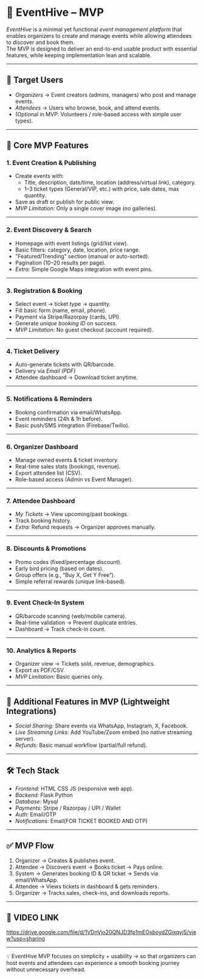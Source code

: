 # 🎉 EventHive – MVP

*EventHive* is a minimal yet functional *event management platform* that enables organizers to create and manage events while allowing attendees to discover and book them.  
The MVP is designed to deliver an end-to-end usable product with essential features, while keeping implementation lean and scalable.

---

## 🎯 Target Users
- *Organizers* → Event creators (admins, managers) who post and manage events.  
- *Attendees* → Users who browse, book, and attend events.  
- (Optional in MVP: Volunteers / role-based access with simple user types).

---

## 🚀 Core MVP Features

### 1. Event Creation & Publishing
- Create events with:
  - Title, description, date/time, location (address/virtual link), category.
  - 1–3 ticket types (General/VIP, etc.) with price, sale dates, max quantity.  
- Save as draft or publish for public view.  
- *MVP Limitation:* Only a single cover image (no galleries).  

---

### 2. Event Discovery & Search
- Homepage with event listings (grid/list view).  
- Basic filters: category, date, location, price range.  
- "Featured/Trending" section (manual or auto-sorted).  
- Pagination (10–20 results per page).  
- *Extra:* Simple Google Maps integration with event pins.  

---

### 3. Registration & Booking
- Select event → ticket type → quantity.  
- Fill basic form (name, email, phone).  
- Payment via Stripe/Razorpay (cards, UPI).  
- Generate *unique booking ID* on success.  
- *MVP Limitation:* No guest checkout (account required).  

---

### 4. Ticket Delivery
- Auto-generate tickets with QR/barcode.  
- Delivery via *Email (PDF)*   
- Attendee dashboard → Download ticket anytime.  

---

### 5. Notifications & Reminders
- Booking confirmation via email/WhatsApp.  
- Event reminders (24h & 1h before).  
- Basic push/SMS integration (Firebase/Twilio).  

---

### 6. Organizer Dashboard
- Manage owned events & ticket inventory.  
- Real-time sales stats (bookings, revenue).  
- Export attendee list (CSV).  
- Role-based access (Admin vs Event Manager).  

---

### 7. Attendee Dashboard
- *My Tickets* → View upcoming/past bookings.  
- Track booking history.  
- *Extra:* Refund requests → Organizer approves manually.  

---

### 8. Discounts & Promotions
- Promo codes (fixed/percentage discount).  
- Early bird pricing (based on dates).  
- Group offers (e.g., “Buy X, Get Y Free”).  
- Simple referral rewards (unique link-based).  

---

### 9. Event Check-In System
- QR/barcode scanning (web/mobile camera).  
- Real-time validation → Prevent duplicate entries.  
- Dashboard → Track check-in count.  

---

### 10. Analytics & Reports
- Organizer view → Tickets sold, revenue, demographics.  
- Export as PDF/CSV.  
- *MVP Limitation:* Basic queries only.  

---

## 🌟 Additional Features in MVP (Lightweight Integrations)
- *Social Sharing:* Share events via WhatsApp, Instagram, X, Facebook.  
- *Live Streaming Links:* Add YouTube/Zoom embed (no native streaming server).  
- *Refunds:* Basic manual workflow (partial/full refund).  

---

## 🛠 Tech Stack
- *Frontend:* HTML CSS JS (responsive web app).  
- *Backend:* Flask Python
- *Database:* Mysql
- *Payments:* Stripe / Razorpay / UPI / Wallet 
- *Auth:* Email/OTP 
- *Notifications:* Email(FOR TICKET BOOKED AND OTP)

---

## ✅ MVP Flow
1. Organizer → Creates & publishes event.  
2. Attendee → Discovers event → Books ticket → Pays online.  
3. System → Generates booking ID & QR ticket → Sends via email/WhatsApp.  
4. Attendee → Views tickets in dashboard & gets reminders.  
5. Organizer → Tracks sales, check-ins, and downloads reports.  

---

## 📅 VIDEO LINK
https://drive.google.com/file/d/1VDnVjo20QNJD3fp1mEOxboydZGixqyjS/view?usp=sharing

---

💡 EventHive MVP focuses on simplicity + usability → so that organizers can host events and attendees can experience a smooth booking journey without unnecessary overhead.
